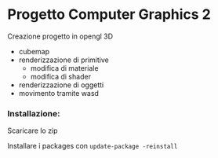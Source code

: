 # Progetto Computer Graphics 2

Creazione progetto in opengl 3D

- cubemap
- renderizzazione di primitive
	- modifica di materiale
	- modifica di shader
- renderizzazione di oggetti
- movimento tramite wasd

### Installazione:
Scaricare lo zip

Installare i packages con `update-package -reinstall`